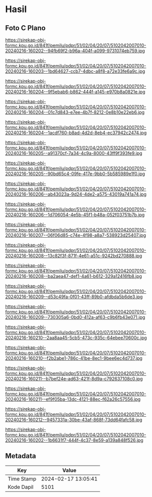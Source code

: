 # Hasil

## Foto C Plano

https://sirekap-obj-formc.kpu.go.id/841f/pemilu/pdpr/51/02/04/20/07/5102042007010-20240216-160202--94fb69f2-b96a-404f-a099-9731074eb759.jpg

https://sirekap-obj-formc.kpu.go.id/841f/pemilu/pdpr/51/02/04/20/07/5102042007010-20240216-160203--1bd64627-ccb7-4dbc-a8f8-a72e33fe6a9c.jpg

https://sirekap-obj-formc.kpu.go.id/841f/pemilu/pdpr/51/02/04/20/07/5102042007010-20240216-160204--9f5ebab6-b862-444f-a145-e970b8a0821e.jpg

https://sirekap-obj-formc.kpu.go.id/841f/pemilu/pdpr/51/02/04/20/07/5102042007010-20240216-160204--01c7d843-e7ee-4b7f-8212-0e8b10e22eb6.jpg

https://sirekap-obj-formc.kpu.go.id/841f/pemilu/pdpr/51/02/04/20/07/5102042007010-20240216-160204--1acdf760-b8ad-4d2d-8eb4-ec37942c2474.jpg

https://sirekap-obj-formc.kpu.go.id/841f/pemilu/pdpr/51/02/04/20/07/5102042007010-20240216-160205--a91370cf-7a34-4c9a-8000-43ff9f393fe9.jpg

https://sirekap-obj-formc.kpu.go.id/841f/pemilu/pdpr/51/02/04/20/07/5102042007010-20240216-160205--90bd65c4-09fe-417e-9bb0-5b585989e1f0.jpg

https://sirekap-obj-formc.kpu.go.id/841f/pemilu/pdpr/51/02/04/20/07/5102042007010-20240216-160206--ab43023a-9d24-4de2-a575-43019a741a74.jpg

https://sirekap-obj-formc.kpu.go.id/841f/pemilu/pdpr/51/02/04/20/07/5102042007010-20240216-160206--1d706054-4e5b-45f1-b48a-052f03751b7b.jpg

https://sirekap-obj-formc.kpu.go.id/841f/pemilu/pdpr/51/02/04/20/07/5102042007010-20240216-160207--06f06d85-c74e-4f98-a8a7-538923d25407.jpg

https://sirekap-obj-formc.kpu.go.id/841f/pemilu/pdpr/51/02/04/20/07/5102042007010-20240216-160208--13c82f3f-871f-4e61-a51c-9242bd270888.jpg

https://sirekap-obj-formc.kpu.go.id/841f/pemilu/pdpr/51/02/04/20/07/5102042007010-20240216-160208--ba2aea47-def1-4a61-b612-329a12416fb8.jpg

https://sirekap-obj-formc.kpu.go.id/841f/pemilu/pdpr/51/02/04/20/07/5102042007010-20240216-160209--d53c49fa-0f01-43ff-89b0-afdbda5b6de3.jpg

https://sirekap-obj-formc.kpu.go.id/841f/pemilu/pdpr/51/02/04/20/07/5102042007010-20240216-160209--730305a6-0bd0-412a-af63-c9b6fb43e071.jpg

https://sirekap-obj-formc.kpu.go.id/841f/pemilu/pdpr/51/02/04/20/07/5102042007010-20240216-160210--2aa8aa45-5cb5-473c-935c-64ebee70600c.jpg

https://sirekap-obj-formc.kpu.go.id/841f/pemilu/pdpr/51/02/04/20/07/5102042007010-20240216-160210--f2b2abe1-786c-41be-8ec1-9bee6ec4d737.jpg

https://sirekap-obj-formc.kpu.go.id/841f/pemilu/pdpr/51/02/04/20/07/5102042007010-20240216-160211--b7bef24e-ad63-421f-8d9a-c792637108c0.jpg

https://sirekap-obj-formc.kpu.go.id/841f/pemilu/pdpr/51/02/04/20/07/5102042007010-20240216-160211--ef9f05ba-13dc-4121-88ec-f62a26c57556.jpg

https://sirekap-obj-formc.kpu.go.id/841f/pemilu/pdpr/51/02/04/20/07/5102042007010-20240216-160212--9457331a-30be-43af-868f-73dd64fafc58.jpg

https://sirekap-obj-formc.kpu.go.id/841f/pemilu/pdpr/51/02/04/20/07/5102042007010-20240216-160202--1b6631f7-444f-4c37-8e59-a139a848f526.jpg


## Metadata

| Key        | Value               |
| ---------- | ------------------- |
| Time Stamp | 2024-02-17 13:05:41 |
| Kode Dapil | 5101                |



